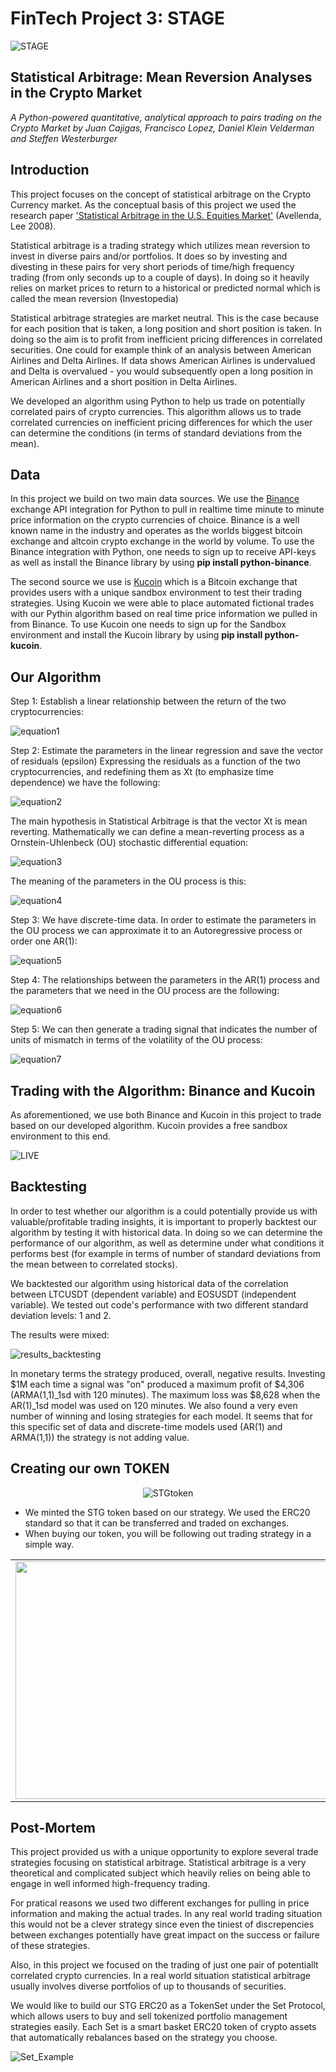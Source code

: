 # FinTech Project 3: STAGE

![STAGE](./Images/STAGE-med.gif)

## Statistical Arbitrage: Mean Reversion Analyses in the Crypto Market
*A Python-powered quantitative, analytical approach to pairs trading on the Crypto Market by Juan Cajigas, Francisco Lopez, Daniel Klein Velderman and Steffen Westerburger*

## Introduction

This project focuses on the concept of statistical arbitrage on the Crypto Currency market. As the conceptual basis of this project we used the research paper ['Statistical Arbitrage in the U.S. Equities Market'](https://www.math.nyu.edu/faculty/avellane/AvellanedaLeeStatArb071008.pdf) (Avellenda, Lee 2008).

Statistical arbitrage is a trading strategy which utilizes mean reversion to invest in diverse pairs and/or portfolios. It does so by investing and divesting in these pairs for very short periods of time/high frequency trading (from only seconds up to a couple of days). In doing so it heavily relies on market prices to return to a historical or predicted normal which is called the mean reversion (Investopedia)

Statistical arbitrage strategies are market neutral. This is the case because for each position that is taken, a long position and short position is taken. In doing so the aim is to profit from inefficient pricing differences in correlated securities. One could for example think of an analysis between American Airlines and Delta Airlines. If data shows American Airlines is undervalued and Delta is overvalued - you would subsequently open a long position in American Airlines and a short position in Delta Airlines. 

We developed an algorithm using Python to help us trade on potentially correlated pairs of crypto currencies. This algorithm allows us to trade correlated currencies on inefficient pricing differences for which the user can determine the conditions (in terms of standard deviations from the mean).

## Data

In this project we build on two main data sources. We use the [Binance](www.binance.com) exchange API integration for Python to pull in realtime time minute to minute price information on the crypto currencies of choice. Binance is a well known name in the industry and operates as the worlds biggest bitcoin exchange and altcoin crypto exchange in the world by volume. To use the Binance integration with Python, one needs to sign up to receive API-keys as well as install the Binance library by using  **pip install python-binance**.

The second source we use is [Kucoin](www.kucoin.com) which is a Bitcoin exchange that provides users with a unique sandbox environment to test their trading strategies. Using Kucoin we were able to place automated fictional trades with our Pythin algorithm based on real time price information we pulled in from Binance. To use Kucoin one needs to sign up for the Sandbox environment and install the Kucoin library by using **pip install python-kucoin**.

## Our Algorithm

Step 1: Establish a linear relationship between the return of the two cryptocurrencies:

![equation1](./Images/Equation1.PNG)

Step 2: Estimate the parameters in the linear regression and save the vector of residuals (epsilon)
Expressing the residuals as a function of the two cryptocurrencies, and redefining them as Xt (to emphasize time dependence) we have the following:

![equation2](./Images/Equation2.PNG)

The main hypothesis in Statistical Arbitrage is that the vector Xt is mean reverting. Mathematically we can define a mean-reverting process as a Ornstein-Uhlenbeck (OU) stochastic differential equation:

![equation3](./Images/Equation3.PNG)

The meaning of the parameters in the OU process is this:

![equation4](./Images/Equation4.PNG)

Step 3: We have discrete-time data. In order to estimate the parameters in the OU process we can approximate it to an Autoregressive process or order one AR(1):

![equation5](./Images/Equation5.PNG)

Step 4: The relationships between the parameters in the AR(1) process and the parameters that we need in the OU process are the following:

![equation6](./Images/Equation6.PNG)

Step 5: We can then generate a trading signal that indicates the number of units of mismatch in terms of the volatility of the OU process:

![equation7](./Images/Equation7.PNG)





## Trading with the Algorithm: Binance and Kucoin

As aforementioned, we use both Binance and Kucoin in this project to trade based on our developed algorithm. Kucoin provides a free sandbox environment to this end. 

![LIVE](./Images/live-trade.gif)

## Backtesting

In order to test whether our algorithm is a could potentially provide us with valuable/profitable trading insights, it is important to properly backtest our algorithm by testing it with historical data. In doing so we can determine the performance of our algorithm, as well as determine under what conditions it performs best (for example in terms of number of standard deviations from the mean between to correlated stocks).

We backtested our algorithm using historical data of the correlation between LTCUSDT (dependent variable) and EOSUSDT (independent variable). We tested out code's performance with two different standard deviation levels: 1 and 2.

The results were mixed:

![results_backtesting](./Images/results_backtesting.PNG)

In monetary terms the strategy produced, overall, negative results. Investing $1M each time a signal was "on" produced a maximum profit of $4,306 (ARMA(1,1)_1sd with 120 minutes). The maximum loss was $8,628 when the AR(1)_1sd model was used on 120 minutes. We also found a very even number of winning and losing strategies for each model. It seems that for this specific set of data and discrete-time models used  (AR(1) and ARMA(1,1)) the strategy is not adding value.

## Creating our own TOKEN
<div align="center">

![STGtoken](./Images/STG_solid_background.png)
</div>

- We minted the STG token based on our strategy. We used the ERC20 standard so that it can be transferred and traded on exchanges.
- When buying our token, you will be following out trading strategy in a simple way.

<table>
  <tr>
    <td><img src="./Images/STG_sol.png" width=650 height=380></td>
    <td><img src="./Images/STG_metamask.png" width=200 height=380></td>
  </tr>
 </table>


## Post-Mortem

This project provided us with a unique opportunity to explore several trade strategies focusing on statistical arbitrage. Statistical arbitrage is a very theoretical and complicated subject which heavily relies on being able to engage in well informed high-frequency trading.

For pratical reasons we used two different exchanges for pulling in price information and making the actual trades. In any real world trading situation this would not be a clever strategy since even the tiniest of discrepencies between exchanges potentially have great impact on the success or failure of these strategies. 

Also, in this project we focused on the trading of just one pair of potentiallt correlated crypto currencies. In a real world situation statistical arbitrage usually involves diverse portfolios of up to thousands of securities. 

We would like to build our STG ERC20 as a TokenSet under the Set Protocol, which allows users to buy and sell tokenized portfolio management strategies easily. 
Each Set is a smart basket ERC20 token of crypto assets that automatically rebalances based on the strategy you choose.  

![Set_Example](./Images/Set_Protocol_example.png)












